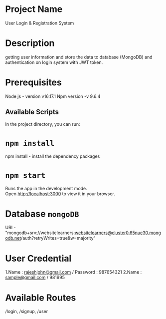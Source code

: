 # Project Name

User Login & Registration System

# Description

getting user information and store the data to database (MongoDB) and authentication on login system with JWT token.

# Prerequisites

Node js - version v16.17.1
Npm version -v 9.6.4

## Available Scripts

In the project directory, you can run:

# `npm install`

npm install - install the dependency packages

# `npm start`

Runs the app in the development mode.\
Open [http://localhost:3000](http://localhost:3000) to view it in your browser.

# Database `mongoDB`

URI - "mongodb+srv://websitelearners:websitelearners@cluster0.65nue30.mongodb.net/auth?retryWrites=true&w=majority"

# User Credential

1.Name : rajeshjohn@gmail.com / Password : 987654321
2.Name : sample@gmail.com / 981995

# Available Routes

/login, /signup, /user
